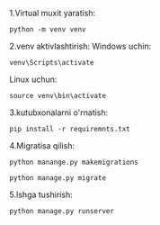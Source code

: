 1.Virtual muxit yaratish:
```
python -m venv venv
```
2.venv aktivlashtirish:
Windows uchin:
```
venv\Scripts\activate
```
Linux uchun:
```
source venv\bin\activate
```
3.kutubxonalarni o'rnatish:
```
pip install -r requiremnts.txt
```
4.Migratisa qilish:
```
python manange.py makemigrations
```
```
python manage.py migrate
```
5.Ishga tushirish:
```
python manage.py runserver
```
